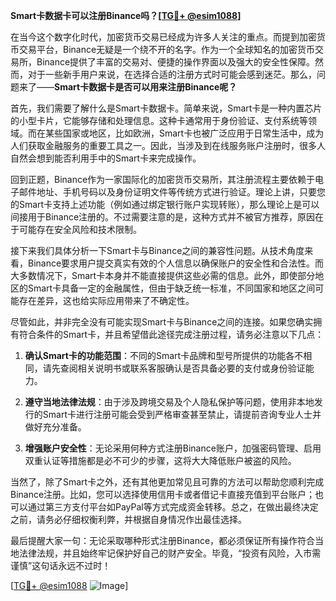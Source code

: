 **Smart卡数据卡可以注册Binance吗？[[TG💪+ @esim1088](https://t.me/s/esim1088)]**

在当今这个数字化时代，加密货币交易已经成为许多人关注的重点。而提到加密货币交易平台，Binance无疑是一个绕不开的名字。作为一个全球知名的加密货币交易所，Binance提供了丰富的交易对、便捷的操作界面以及强大的安全性保障。然而，对于一些新手用户来说，在选择合适的注册方式时可能会感到迷茫。那么，问题来了——**Smart卡数据卡是否可以用来注册Binance呢？**

首先，我们需要了解什么是Smart卡数据卡。简单来说，Smart卡是一种内置芯片的小型卡片，它能够存储和处理信息。这种卡通常用于身份验证、支付系统等领域。而在某些国家或地区，比如欧洲，Smart卡也被广泛应用于日常生活中，成为人们获取金融服务的重要工具之一。因此，当涉及到在线服务账户注册时，很多人自然会想到能否利用手中的Smart卡来完成操作。

回到正题，Binance作为一家国际化的加密货币交易所，其注册流程主要依赖于电子邮件地址、手机号码以及身份证明文件等传统方式进行验证。理论上讲，只要您的Smart卡支持上述功能（例如通过绑定银行账户实现转账），那么理论上是可以间接用于Binance注册的。不过需要注意的是，这种方式并不被官方推荐，原因在于可能存在安全风险和技术限制。

接下来我们具体分析一下Smart卡与Binance之间的兼容性问题。从技术角度来看，Binance要求用户提交真实有效的个人信息以确保账户的安全性和合法性。而大多数情况下，Smart卡本身并不能直接提供这些必需的信息。此外，即使部分地区的Smart卡具备一定的金融属性，但由于缺乏统一标准，不同国家和地区之间可能存在差异，这也给实际应用带来了不确定性。

尽管如此，并非完全没有可能实现Smart卡与Binance之间的连接。如果您确实拥有符合条件的Smart卡，并且希望借此途径完成注册过程，请务必注意以下几点：

1. **确认Smart卡的功能范围**：不同的Smart卡品牌和型号所提供的功能各不相同，请先查阅相关说明书或联系客服确认是否具备必要的支付或身份验证能力。
   
2. **遵守当地法律法规**：由于涉及跨境交易及个人隐私保护等问题，使用非本地发行的Smart卡进行注册可能会受到严格审查甚至禁止，请提前咨询专业人士并做好充分准备。

3. **增强账户安全性**：无论采用何种方式注册Binance账户，加强密码管理、启用双重认证等措施都是必不可少的步骤，这将大大降低账户被盗的风险。

当然了，除了Smart卡之外，还有其他更加常见且可靠的方法可以帮助您顺利完成Binance注册。比如，您可以选择使用信用卡或者借记卡直接充值到平台账户；也可以通过第三方支付平台如PayPal等方式完成资金转移。总之，在做出最终决定之前，请务必仔细权衡利弊，并根据自身情况作出最佳选择。

最后提醒大家一句：无论采取哪种形式注册Binance，都必须保证所有操作符合当地法律法规，并且始终牢记保护好自己的财产安全。毕竟，“投资有风险，入市需谨慎”这句话永远不过时！

[[TG💪+ @esim1088](https://t.me/s/esim1088) ![Image](https://i.postimg.cc/4NQfJmqS/Snipaste-2025-05-13-00-14-12.png)]